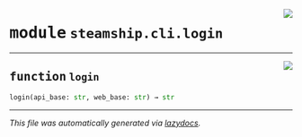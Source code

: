 <!-- markdownlint-disable -->

<a href="https://github.com/steamship-core/python-client/tree/main/src/steamship/cli/login.py#L0"><img align="right" style="float:right;" src="https://img.shields.io/badge/-source-cccccc?style=flat-square"></a>

# <kbd>module</kbd> `steamship.cli.login`





---

<a href="https://github.com/steamship-core/python-client/tree/main/src/steamship/cli/login.py#L10"><img align="right" style="float:right;" src="https://img.shields.io/badge/-source-cccccc?style=flat-square"></a>

## <kbd>function</kbd> `login`

```python
login(api_base: str, web_base: str) → str
```








---

_This file was automatically generated via [lazydocs](https://github.com/ml-tooling/lazydocs)._
